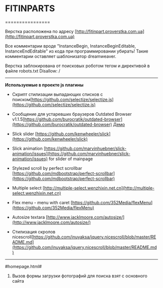 # FITINPARTS
================

Верстка расположена по адресу [http://fitinpart.proverstka.com.ua](http://fitinpart.proverstka.com.ua)

Все комментарии вроде "InstanceBegin, InstanceBeginEditable, InstanceEndEditable" из кода при программировании убирать! Такие комментарии оставляет шаблонизатор dreamweaver.

Верстка заблокирована от поисковых роботом тегом <meta name="robots" content="noindex,nofollow" /> и директивой в файле robots.txt Disallow: /

---------------------------------------------------------

__Используемые в проекте js плагины__
* Скрипт стилизации выпадающих списков с поиском[https://github.com/selectize/selectize.js](https://github.com/selectize/selectize.js)
* Сообщение для устаревших браузеров Outdated Browser v1.1.5[https://github.com/burocratik/outdated-browser](https://github.com/burocratik/outdated-browser) [Демо](http://outdatedbrowser.com/ru)
* Slick slider [https://github.com/kenwheeler/slick](https://github.com/kenwheeler/slick)
* Slick animation [https://github.com/marvinhuebner/slick-animation/issues](https://github.com/marvinhuebner/slick-animation/issues) for slider of mainpage
* Stylezed scroll by perfect scrollbar [https://github.com/mdbootstrap/perfect-scrollbar](https://github.com/mdbootstrap/perfect-scrollbar)
* Multiple select [http://multiple-select.wenzhixin.net.cn](http://multiple-select.wenzhixin.net.cn)
* Flex menu - menu with caret [https://github.com/352Media/flexMenu](https://github.com/352Media/flexMenu)
* Autosize textara [http://www.jacklmoore.com/autosize/](http://www.jacklmoore.com/autosize/)

* Стилизация скролов nicescroll[https://github.com/inuyaksa/jquery.nicescroll/blob/master/README.md](https://github.com/inuyaksa/jquery.nicescroll/blob/master/README.md)



---------------------------------------------------------
#homepage.html# 
1. Вызов формы загрузки фотографий для поиска взят с основного сайта 
